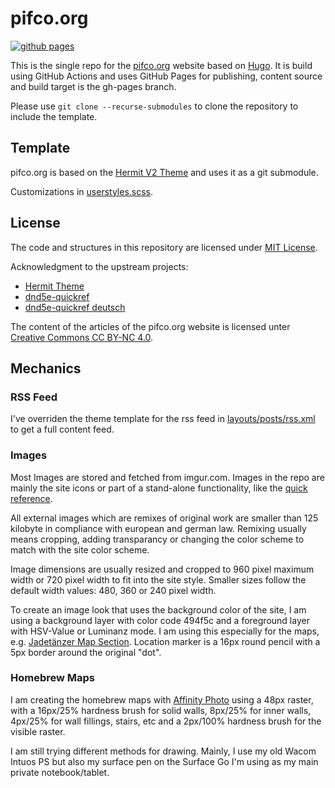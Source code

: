 # pifco.org

[![github pages](https://github.com/ac-schmitt/pifco.org/actions/workflows/gh-pages.yml/badge.svg)](https://github.com/ac-schmitt/pifco.org/actions/workflows/gh-pages.yml)

This is the single repo for the [pifco.org](https://pifco.org) website based on [Hugo](https://gohugo.io/). It is build using GitHub Actions and uses GitHub Pages for publishing, content source and build target is the gh-pages branch.

Please use `git clone --recurse-submodules` to clone the repository to include the template.

## Template

pifco.org is based on the [Hermit V2 Theme](https://themes.gohugo.io/themes/hermit-v2/) and uses it as a git submodule.

Customizations in [userstyles.scss](assets/scss/userstyles.scss).

## License

The code and structures in this repository are licensed under [MIT License](LICENSE).

Acknowledgment to the upstream projects:
* [Hermit Theme](https://github.com/Track3/hermit)
* [dnd5e-quickref](https://github.com/crobi/dnd5e-quickref)
* [dnd5e-quickref deutsch](https://github.com/nesges/dnd5e-quickref)

The content of the articles of the pifco.org website is licensed unter [Creative Commons CC BY-NC 4.0](https://creativecommons.org/licenses/by-nc/4.0/).

## Mechanics

### RSS Feed

I've overriden the theme template for the rss feed in [layouts/posts/rss.xml](layouts/posts/rss.xml) to get a full content feed.

### Images

Most Images are stored and fetched from imgur.com. Images in the repo are mainly the site icons or part of a stand-alone functionality, like the [quick reference](static-quickref/quickref.html).

All external images which are remixes of original work are smaller than 125 kilobyte in compliance with european and german law. Remixing usually means cropping, adding transparancy or changing the color scheme to match with the site color scheme.

Image dimensions are usually resized and cropped to 960 pixel maximum width or 720 pixel width to fit into the site style. Smaller sizes follow the default width values: 480, 360 or 240 pixel width.

To create an image look that uses the background color of the site, I am using a background layer with color code 494f5c and a foreground layer with HSV-Value or Luminanz mode. I am using this especially for the maps, e.g. [Jadetänzer Map Section](https://i.imgur.com/Xkx7hC5.jpg). Location marker is a 16px round pencil with a 5px border around the original "dot".

### Homebrew Maps

I am creating the homebrew maps with [Affinity Photo](https://affinity.serif.com/de/photo/) using a 48px raster, with a 16px/25% hardness brush for solid walls, 8px/25% for inner walls, 4px/25% for wall fillings, stairs, etc and a 2px/100% hardness brush for the visible raster.

I am still trying different methods for drawing. Mainly, I use my old Wacom Intuos PS but also my surface pen on the Surface Go I'm using as my main private notebook/tablet.
